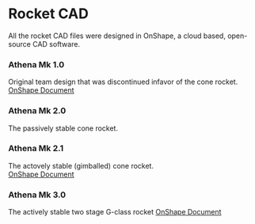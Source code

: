 # Rocket CAD
All the rocket CAD files were designed in OnShape, a cloud based, open-source CAD software.
### Athena Mk 1.0
Original team design that was discontinued infavor of the cone rocket.   
[OnShape Document](https://cad.onshape.com/documents/2019db2de40d4090ff84086a/w/bdaca4e6df1e9552dd54dee6/e/34c61646b283667b1d52ec77)
### Athena Mk 2.0
The passively stable cone rocket.    
### Athena Mk 2.1
The actovely stable (gimballed) cone rocket.   
[OnShape Document](https://cad.onshape.com/documents/0f010e1928b5ff53af9e6f65/w/b7a54311fe5ab080fbc05722/e/73f9c92d5f48f3ef2f847937)

### Athena Mk 3.0
The actively stable two stage G-class rocket
[OnShape Document](https://cad.onshape.com/documents/9c18878e6faebb54262b731f/w/ca7579d91de786a386be370d/e/f7db08edaa3e677c4bf4a746)
